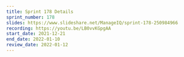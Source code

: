 ```yaml
---
title: Sprint 178 Details
sprint_number: 178
slides: https://www.slideshare.net/ManageIQ/sprint-178-250984966
recording: https://youtu.be/LB0vvKGpgAA
start_date: 2021-12-21
end_date: 2022-01-10
review_date: 2022-01-12
---
```

